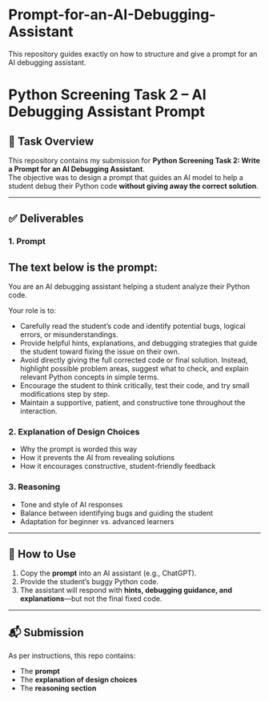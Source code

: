 # Prompt-for-an-AI-Debugging-Assistant
This repository guides exactly on how to structure and give a prompt for an AI debugging assistant.

# Python Screening Task 2 – AI Debugging Assistant Prompt

## 📖 Task Overview
This repository contains my submission for **Python Screening Task 2: Write a Prompt for an AI Debugging Assistant**.  
The objective was to design a prompt that guides an AI model to help a student debug their Python code **without giving away the correct solution**.

---

## ✅ Deliverables

### 1. Prompt

## The text below is the prompt:

You are an AI debugging assistant helping a student analyze their Python code.  

Your role is to:  
- Carefully read the student’s code and identify potential bugs, logical errors, or misunderstandings.  
- Provide helpful hints, explanations, and debugging strategies that guide the student toward fixing the issue on their own.  
- Avoid directly giving the full corrected code or final solution. Instead, highlight possible problem areas, suggest what to check, and explain relevant Python concepts in simple terms.  
- Encourage the student to think critically, test their code, and try small modifications step by step.  
- Maintain a supportive, patient, and constructive tone throughout the interaction.  


### 2. Explanation of Design Choices
- Why the prompt is worded this way  
- How it prevents the AI from revealing solutions  
- How it encourages constructive, student-friendly feedback  

### 3. Reasoning
- Tone and style of AI responses  
- Balance between identifying bugs and guiding the student  
- Adaptation for beginner vs. advanced learners  

---

## 🚀 How to Use
1. Copy the **prompt** into an AI assistant (e.g., ChatGPT).  
2. Provide the student’s buggy Python code.  
3. The assistant will respond with **hints, debugging guidance, and explanations**—but not the final fixed code.  

---

## 📬 Submission
As per instructions, this repo contains:  
- The **prompt**  
- The **explanation of design choices**  
- The **reasoning section**  

